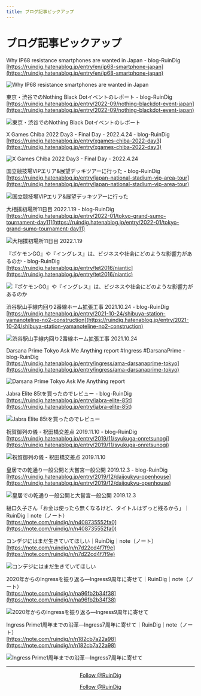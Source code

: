 ```yaml
---
title: ブログ記事ピックアップ
---
```


# ブログ記事ピックアップ

Why IP68 resistance smartphones are wanted in Japan - blog-RuinDig<br>
[https://ruindig.hatenablog.jp/entry/en/ip68-smartphone-japan](https://ruindig.hatenablog.jp/entry/en/ip68-smartphone-japan)

![Why IP68 resistance smartphones are wanted in Japan](https://user-images.githubusercontent.com/20723919/197956843-b31917f3-43c7-45ef-86d8-539e20ff517b.JPG)

東京・渋谷でのNothing Black Dotイベントのレポート - blog-RuinDig<br>
[https://ruindig.hatenablog.jp/entry/2022-09/nothing-blackdot-event-japan](https://ruindig.hatenablog.jp/entry/2022-09/nothing-blackdot-event-japan)

![東京・渋谷でのNothing Black Dotイベントのレポート](https://user-images.githubusercontent.com/20723919/188820731-b9f3c642-2a34-4709-8630-a39768c59ce8.JPG)

X Games Chiba 2022 Day3 - Final Day - 2022.4.24 - blog-RuinDig<br>
[https://ruindig.hatenablog.jp/entry/xgames-chiba-2022-day3](https://ruindig.hatenablog.jp/entry/xgames-chiba-2022-day3)

![X Games Chiba 2022 Day3 - Final Day - 2022.4.24](https://user-images.githubusercontent.com/20723919/183930410-404fcdc4-4b3a-475c-90ea-309144c02b37.jpg)

国立競技場VIPエリア&展望デッキツアーに行った - blog-RuinDig<br>
[https://ruindig.hatenablog.jp/entry/japan-national-stadium-vip-area-tour](https://ruindig.hatenablog.jp/entry/japan-national-stadium-vip-area-tour)

![国立競技場VIPエリア&展望デッキツアーに行った](https://user-images.githubusercontent.com/20723919/180599136-19810da0-7e0e-4f01-a7ad-95a086ae3a44.JPG)

大相撲初場所11日目 2022.1.19 - blog-RuinDig<br>
[https://ruindig.hatenablog.jp/entry/2022-01/tokyo-grand-sumo-tournament-day11](https://ruindig.hatenablog.jp/entry/2022-01/tokyo-grand-sumo-tournament-day11)

![大相撲初場所11日目 2022.1.19](https://user-images.githubusercontent.com/20723919/182346498-73e9f51f-a664-46c2-b974-a6b19a2fd370.jpg)

『ポケモンGO』や『イングレス』は、ビジネスや社会にどのような影響力があるのか - blog-RuinDig<br>
[https://ruindig.hatenablog.jp/entry/tet2016/niantic](https://ruindig.hatenablog.jp/entry/tet2016/niantic)

![『ポケモンGO』や『イングレス』は、ビジネスや社会にどのような影響力があるのか](https://user-images.githubusercontent.com/20723919/141642487-b7143723-bc72-4a3e-9b95-789f03aabb59.jpg)

渋谷駅山手線内回り2番線ホーム拡張工事 2021.10.24 - blog-RuinDig<br>
[https://ruindig.hatenablog.jp/entry/2021-10-24/shibuya-station-yamanoteline-no2-construction](https://ruindig.hatenablog.jp/entry/2021-10-24/shibuya-station-yamanoteline-no2-construction)

![渋谷駅山手線内回り2番線ホーム拡張工事 2021.10.24](https://user-images.githubusercontent.com/20723919/141642526-5674aff6-37f1-447d-89c2-8c5d3be87b0f.jpg)

Darsana Prime Tokyo Ask Me Anything report #Ingress #DarsanaPrime - blog-RuinDig<br>
[https://ruindig.hatenablog.jp/entry/ingress/ama-darsanaprime-tokyo](https://ruindig.hatenablog.jp/entry/ingress/ama-darsanaprime-tokyo)

![Darsana Prime Tokyo Ask Me Anything report](https://user-images.githubusercontent.com/20723919/141644371-e4371035-c23e-41c4-bfc5-f29f39928d48.jpg)

Jabra Elite 85tを買ったのでレビュー - blog-RuinDig<br>
[https://ruindig.hatenablog.jp/entry/jabra-elite-85t](https://ruindig.hatenablog.jp/entry/jabra-elite-85t)

![Jabra Elite 85tを買ったのでレビュー](https://user-images.githubusercontent.com/20723919/141656068-d66930ab-cdea-4b7e-b8c9-e222c297a226.jpg)

祝賀御列の儀 - 祝田橋交差点 2019.11.10 - blog-RuinDig<br>
[https://ruindig.hatenablog.jp/entry/2019/11/syukuga-onretsunogi](https://ruindig.hatenablog.jp/entry/2019/11/syukuga-onretsunogi)

![祝賀御列の儀 - 祝田橋交差点 2019.11.10](https://user-images.githubusercontent.com/20723919/188251958-099e9694-c80d-42a6-8caf-f88a111136f6.jpg)

皇居での乾通り一般公開と大嘗宮一般公開 2019.12.3 - blog-RuinDig<br>
[https://ruindig.hatenablog.jp/entry/2019/12/daijoukyu-openhouse](https://ruindig.hatenablog.jp/entry/2019/12/daijoukyu-openhouse)

![皇居での乾通り一般公開と大嘗宮一般公開 2019.12.3](https://user-images.githubusercontent.com/20723919/188251951-f41581c8-51e1-460f-a5f2-ac2d5ee0a93c.jpg)

樋口久子さん「お金は使ったら無くなるけど、タイトルはずっと残るから」｜RuinDig｜note（ノート）<br>
[https://note.com/ruindig/n/n408735552fa0](https://note.com/ruindig/n/n408735552fa0)

コンデジにはまだ生きていてほしい｜RuinDig｜note（ノート）<br>
[https://note.com/ruindig/n/n7d22cd4f7f9e](https://note.com/ruindig/n/n7d22cd4f7f9e)

![コンデジにはまだ生きていてほしい](https://user-images.githubusercontent.com/20723919/187373571-d54ee57d-8c5f-4fe5-84c9-9b2da366f339.jpg)

2020年からのIngressを振り返る―Ingress9周年に寄せて｜RuinDig｜note（ノート）<br>
[https://note.com/ruindig/n/na96fb2b34f38](https://note.com/ruindig/n/na96fb2b34f38)

![2020年からのIngressを振り返る―Ingress9周年に寄せて](https://user-images.githubusercontent.com/20723919/143670001-0f6bc23f-b19d-48d7-9f44-c0743836bfad.jpg)

Ingress Prime1周年までの沿革―Ingress7周年に寄せて｜RuinDig｜note（ノート）<br>
[https://note.com/ruindig/n/n182cb7a22a98](https://note.com/ruindig/n/n182cb7a22a98)

![Ingress Prime1周年までの沿革―Ingress7周年に寄せて](https://user-images.githubusercontent.com/20723919/143670067-4bd361e5-95a8-4dac-8343-e030da1f9b46.jpeg)

<hr>

<div style="text-align:center"><p><a href="https://twitter.com/RuinDig" class="twitter-follow-button" data-show-count="false">Follow @RuinDig</a><script async src="https://platform.twitter.com/widgets.js" charset="utf-8"></script></p></div>

<div style="text-align:center"><p><a class="github-button" href="https://github.com/RuinDig" data-color-scheme="no-preference: light; light: light_high_contrast; dark: light;" aria-label="Follow @RuinDig on GitHub">Follow @RuinDig</a><script async defer src="https://buttons.github.io/buttons.js"></script></p></div>

<script src="https://codoc.jp/js/cms.js" data-css="blue" data-usercode="c9TQJjS1dA" charset="UTF-8" defer></script><div id="codoc-entry-8FY1GS5i0A" class="codoc-entries" data-without-body="1" data-support-button-text="RuinDigに100円から投げ銭/Press to Tip" data-show-like="0" data-show-about-codoc="0" data-support-message="よろしければここから投げ銭ができます。日々の活力になります。Optional: You can tip here from 100JPY. Tip here will be a daily energy."></div>

